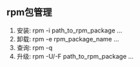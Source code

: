 ## rpm包管理
1. 安装: rpm -i path_to_rpm_package ...
2. 卸载: rpm -e rpm_package_name ...
3. 查询: rpm -q 
4. 升级: rpm -U/-F path_to_rpm_package ...


